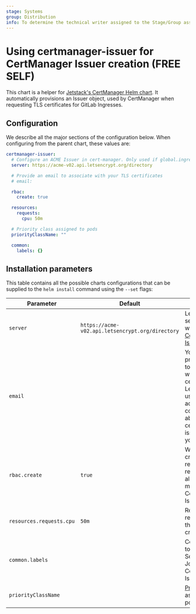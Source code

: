 ```yaml
---
stage: Systems
group: Distribution
info: To determine the technical writer assigned to the Stage/Group associated with this page, see https://handbook.gitlab.com/handbook/product/ux/technical-writing/#assignments
---
```


# Using certmanager-issuer for CertManager Issuer creation **(FREE SELF)**

This chart is a helper for [Jetstack's CertManager Helm chart](https://cert-manager.io/docs/installation/helm/).
It automatically provisions an Issuer object, used by CertManager when requesting TLS certificates for
GitLab Ingresses.

## Configuration

We describe all the major sections of the configuration below. When configuring
from the parent chart, these values are:

```yaml
certmanager-issuer:
  # Configure an ACME Issuer in cert-manager. Only used if global.ingress.configureCertmanager is true.
  server: https://acme-v02.api.letsencrypt.org/directory

  # Provide an email to associate with your TLS certificates
  # email:

  rbac:
    create: true

  resources:
    requests:
      cpu: 50m

  # Priority class assigned to pods
  priorityClassName: ""

  common:
    labels: {}
```

## Installation parameters

This table contains all the possible charts configurations that can be supplied
to the `helm install` command using the `--set` flags:

| Parameter | Default | Description |
|-----------|---------|-------------|
| `server` | `https://acme-v02.api.letsencrypt.org/directory` | Let's Encrypt server for use with the [ACME CertManager Issuer](https://cert-manager.io/docs/configuration/acme/). |
| `email` | | You must provide an email to associate with your TLS certificates. Let's Encrypt uses this address to contact you about expiring certificates, and issues related to your account. |
| `rbac.create` | `true` | When `true`, creates RBAC-related resources to allow for manipulation of CertManager Issuer objects. |
| `resources.requests.cpu` | `50m` | Requested CPU resources for the Issuer creation Job. |
| `common.labels` | | Common labels to apply to the ServiceAccount, Job, ConfigMap, and Issuer. |
| `priorityClassName` | | [Priority class](https://kubernetes.io/docs/concepts/scheduling-eviction/pod-priority-preemption/) assigned to pods. |
